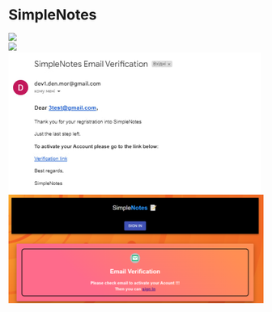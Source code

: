 # SimpleNotes
 
<p>
  <img src="view1.jpg">
  <br/>
  <img src="auth1.jpg">
  <br/>
  <img src="verification_email.jpg">
  <br/>
  <img src="verification_view.png">
</p>
